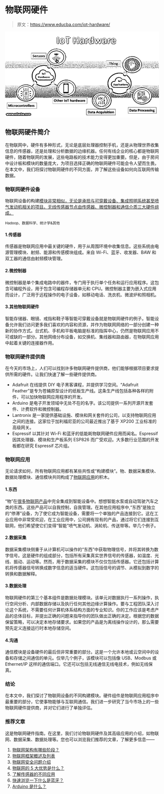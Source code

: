 # 物联网硬件

> 原文：<https://www.educba.com/iot-hardware/>

![IoT Hardware](img/6e0f447075da727a961ea51f10101cc1.png)



## 物联网硬件简介

在物联网中，硬件有多种形式，无论是底层处理器控制手机，还是从物理世界收集信息的传感器，还是处理和分析数据的边缘机器。任何有线企业的核心都是物联网硬件，随着物联网的发展，这些电路板的技术能力变得更加重要。但是，由于房间中设计板和模块的数量庞大，为项目选择正确的物联网硬件可能会令人望而生畏。在本文中，我们将探讨物联网硬件的不同方面，并了解这些设备如何向互联网传输数据。

### 物联网硬件设备

物联网设备的构建[模块非常相似，无论是承担与可穿戴设备、集成照明系统甚至喷气发动机相关的项目。无线传感器节点由传感器、微控制器和通信介质三大硬件组成。](https://www.educba.com/iot-devices/)

<small>Hadoop、数据科学、统计学&其他</small>

#### 1.传感器

传感器是物联网应用中最关键的硬件，用于从周围环境中收集信息。这些系统由电源管理模块、射频、能源和传感模块组成。来自 Wi-Fi、蓝牙、收发器、BAW 和双工器的通信由射频模块管理。

#### 2.微控制器

微控制器是单个集成电路中的器件，专门用于执行单个任务和运行应用程序。这包含可编程外设，用于包含可编程存储器单元和 CPU。微控制器主要为嵌入式应用而设计，广泛用于远程操作的电子设备，如移动电话、洗衣机、微波炉和照相机。

#### 3.其他物联网硬件

智能存储器、眼镜、戒指和鞋子等智能可穿戴设备就是物联网硬件的例子。智能设备允许我们访问更多我们喜欢的内容和资源，并作为物联网网络的一部分创建一种新的协作方式。台式机、手机和平板电脑是标准的指挥中心，仍然是物联网应用不可或缺的一部分。其他网络分布设备，如交换机、集线器和路由器，在物联网应用中起着关键的连接器作用。

### 物联网硬件提供商

在今天的市场上，人们可以找到许多物联网硬件提供商，他们能够根据项目要求提供所需的硬件。让我们快速了解一些硬件提供商。

*   Adafruit 在线提供 DIY 电子黑客课程，并提供学习空间。“Adafruit Feather”是专为苍蝇原型设计的纸板生产线。这条生产线包括各种各样的附件，可以加快物联网应用程序的开发。
*   Arduino 是电子开发领域中无处不在的名字。该公司提供一系列开源开发套件、计费软件和微控制器。
*   Lantronix 是一家提供基础设施、模块和网关套件的公司，以支持物联网应用之间的连接。这家位于加利福尼亚的公司最近推出了基于 XP200 工业标准的高级网关。
*   Espressif 以其针对 Wi-Fi 和蓝牙的低能耗物联网硬件应用而闻名。Espressif 因其处理器、模块和生产板系列 ESP826 而广受欢迎。大多数行业范围的开发板都在研究 Espressif 芯片组。

### 物联网应用

无论请求如何，所有物联网应用都有某些共性或“构建模块”。物、数据采集模块、数据处理模块、通信模块共同构成了[物联网应用](https://www.educba.com/applications-of-iot/)的积木。

#### 1.东西

“物”在[很多物联网产品](https://www.educba.com/iot-products/)中完全集成到智能设备中。想想智能水泵或自动驾驶汽车之类的东西。这些产品可以自我控制，自我管理。在其他应用程序中,“东西”是独立的“停滞”设备，为了使它成为智能设备，需要将一个单独的产品连接到它。这在工业应用中非常受欢迎，在工业应用中，公司拥有现有的产品，通过将它们连接到互联网，他们希望使它们变得“智能”喷气发动机、涡轮机、传送带等。举几个例子。

#### 2.数据采集

数据采集模块侧重于从计算机可以操作的“东西”中获取物理信号，并将其转换为数字信号。这是硬件的组成部分，包括所有采集真实世界信号的传感器，如温度、光线、振动、运动等。然而，用于数据采集的模块不仅仅包括传感器。它还包括计算机将传感器信号转换成数字信息的适当硬件。这包括信号的调节、从模拟到数字的转换和数据解释。

#### 3.数据处理

物联网硬件的第三个基本组件是数据处理模块。该单元对数据执行一系列操作，执行空间分析、内部数据存储以及执行任何其他边缘计算操作。要与工程团队深入讨论这个系统，不需要任何计算机体系结构方面的专业知识。你的工作应该是考虑产品的总体目标，并提出正确的问题来指导你的团队做出正确的决定。根据您的数据保留策略，可以决定本地存储要求。如果您的产品是为离线操作设计的，那么需要预先定义连接运行时本地存储空间。

#### 4.沟通

通信模块是设备硬件的最后但非常重要的部分。这是一个允许本地或云空间中的设备和存储之间通信的单元。仅举几个例子，该模块可以包括像 USB、Modbus 或 Ethernet/IP 这样的通信端口。它还可以包括无线通信无线电技术，例如无线保真。

### 结论

在本文中，我们探讨了物联网设备的不同构建模块。硬件组件是物联网应用程序中最重要的部分，它使事物能够与互联网通信。我们进一步研究了当今市场上的一些物联网硬件提供商，并对它们进行了单独评估。

### 推荐文章

这是物联网硬件指南。在这里，我们讨论物联网硬件及其高级应用的介绍，如物联网、数据采集、数据处理等。您也可以浏览我们推荐的文章，了解更多信息——

1.  [物联网架构有哪些阶段？](https://www.educba.com/iot-architecture/)
2.  [物联网框架概述及列表](https://www.educba.com/iot-framework/)
3.  [物联网安全问题介绍](https://www.educba.com/iot-security-issues/)
4.  [物联网的 5 大优势是什么？](https://www.educba.com/benefits-of-iot/)
5.  [了解传感器的不同应用](https://www.educba.com/applications-of-sensors/)
6.  [快速浏览一下什么是蓝牙？](https://www.educba.com/what-is-bluetooth/)
7.  [Arduino 是什么？](https://www.educba.com/what-is-arduino/)





